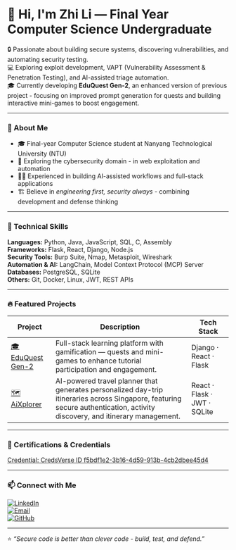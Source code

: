 # 👋 Hi, I'm Zhi Li — Final Year Computer Science Undergraduate

🔒 Passionate about building secure systems, discovering vulnerabilities, and automating security testing.  
💻 Exploring exploit development, VAPT (Vulnerability Assessment & Penetration Testing), and AI-assisted triage automation.  
🎓 Currently developing **EduQuest Gen-2**, an enhanced version of previous project - focusing on improved prompt generation for quests and building interactive mini-games to boost engagement.

---

### 🧭 About Me
- 🎓 Final-year Computer Science student at Nanyang Technological University (NTU)
- 🧠 Exploring the cybersecurity domain - in web exploitation and automation
- 🧑‍💻 Experienced in building AI-assisted workflows and full-stack applications
- 🏗️ Believe in *engineering first, security always* - combining development and defense thinking

---

### 🧩 Technical Skills
**Languages:** Python, Java, JavaScript, SQL, C, Assembly  
**Frameworks:** Flask, React, Django, Node.js  
**Security Tools:** Burp Suite, Nmap, Metasploit, Wireshark  
**Automation & AI:** LangChain, Model Context Protocol (MCP) Server  
**Databases:** PostgreSQL, SQLite  
**Others:** Git, Docker, Linux, JWT, REST APIs

---

### 🔥 Featured Projects
| Project | Description | Tech Stack |
|----------|--------------|------------|
| [🎓 EduQuest Gen-2](https://github.com/ZCHUA040/EduQuest-Frontend-ReactJS) | Full-stack learning platform with gamification — quests and mini-games to enhance tutorial participation and engagement. | Django · React · Flask |
| [🗺️ AiXplorer](https://github.com/ZCHUA040/EduQuest-Frontend-ReactJS) | AI-powered travel planner that generates personalized day-trip itineraries across Singapore, featuring secure authentication, activity discovery, and itinerary management. | React · Flask · JWT · SQLite |

---
### 🏅 Certifications & Credentials  
[Credential: CredsVerse ID f5bdf1e2-3b16-4d59-913b-4cb2dbee45d4](https://credsverse.com/credentials/f5bdf1e2-3b16-4d59-913b-4cb2dbee45d4)  

---

### 📫 Connect with Me
[![LinkedIn](https://img.shields.io/badge/LinkedIn-Zhi%20Li%20Chua-blue?style=flat-square&logo=linkedin)](https://www.linkedin.com/in/zhi-li-chua/)  
[![Email](https://img.shields.io/badge/Email-zchua040@e.ntu.edu.sg-red?style=flat-square&logo=gmail)](mailto:zchua040@e.ntu.edu.sg)  
[![GitHub](https://img.shields.io/badge/GitHub-zchua040-black?style=flat-square&logo=github)](https://github.com/zchua040)

---

⭐ *“Secure code is better than clever code - build, test, and defend.”*
